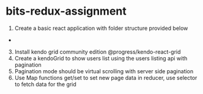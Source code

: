 # bits-redux-assignment
1. Create a basic react application with folder structure provided below
- 
3. Install kendo grid community edition @progress/kendo-react-grid
4. Create a kendoGrid to show users list using the users listing api with pagination
5. Pagination mode should be virtual scrolling with server side pagination
6. Use Map functions get/set to set new page data in reducer, use selector to fetch data for the grid
